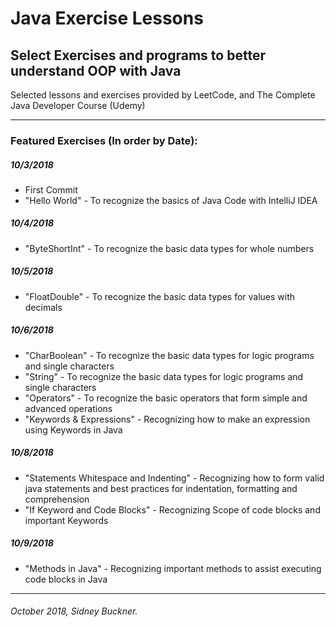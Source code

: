 # Java Exercise Lessons
## Select Exercises and programs to better understand OOP with Java
Selected lessons and exercises provided by LeetCode, and The Complete Java Developer Course (Udemy)

---

### Featured Exercises (In order by Date):

##### 10/3/2018
+ First Commit
+ "Hello World" - To recognize the basics of Java Code with IntelliJ IDEA
##### 10/4/2018
+ "ByteShortInt" - To recognize the basic data types for whole numbers
##### 10/5/2018
+ "FloatDouble" - To recognize the basic data types for values with decimals
##### 10/6/2018
+ "CharBoolean" - To recognize the basic data types for logic programs and single characters
+ "String" - To recognize the basic data types for logic programs and single characters
+ "Operators" - To recognize the basic operators that form simple and advanced operations
+ "Keywords & Expressions" - Recognizing how to make an expression using Keywords in Java
##### 10/8/2018
+ "Statements Whitespace and Indenting" - Recognizing how to form valid java statements and best practices for indentation, formatting and comprehension
+ "If Keyword and Code Blocks" - Recognizing Scope of code blocks and important Keywords
##### 10/9/2018
+ "Methods in Java" - Recognizing important methods to assist executing code blocks in Java
---
###### October 2018, Sidney Buckner.

